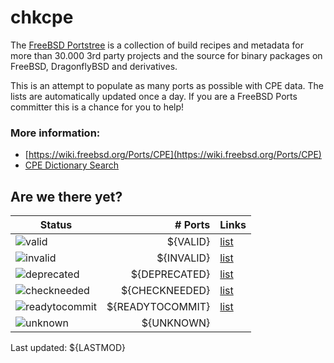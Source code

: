# chkcpe

The [FreeBSD Portstree](https://cgit.freebsd.org/ports) is a collection of build recipes
and metadata for more than 30.000 3rd party projects and the source for binary packages on
FreeBSD, DragonflyBSD and derivatives.

This is an attempt to populate as many ports as possible with CPE data. The lists are
automatically updated once a day. If you are a FreeBSD Ports committer this is a chance
for you to help!

### More information:
* [https://wiki.freebsd.org/Ports/CPE](https://wiki.freebsd.org/Ports/CPE)
* [CPE Dictionary Search](http://web.nvd.nist.gov/view/cpe/search)


## Are we there yet?

| Status                                                              | # Ports          | Links                                                      |
| --------------------------------------------------------------------| ---------------: | ---------------------------------------------------------- |
| ![valid](https://img.shields.io/badge/valid-brightgreen)            | ${VALID}         | [list](https://github.com/decke/chkcpe/wiki/valid)         |
| ![invalid](https://img.shields.io/badge/invalid-red)                | ${INVALID}       | [list](https://github.com/decke/chkcpe/wiki/invalid)       |
| ![deprecated](https://img.shields.io/badge/deprecated-red)          | ${DEPRECATED}    | [list](https://github.com/decke/chkcpe/wiki/deprecated)    |
| ![checkneeded](https://img.shields.io/badge/checkneeded-orange)     | ${CHECKNEEDED}   | [list](https://github.com/decke/chkcpe/wiki/checkneeded)   |
| ![readytocommit](https://img.shields.io/badge/readytocommit-orange) | ${READYTOCOMMIT} | [list](https://github.com/decke/chkcpe/wiki/readytocommit) |
| ![unknown](https://img.shields.io/badge/unknown-grey)               | ${UNKNOWN}       | |

Last updated: ${LASTMOD}
